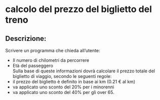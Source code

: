 # calcolo del prezzo del biglietto del treno

## Descrizione:

Scrivere un programma che chieda all’utente:
- Il numero di chilometri da percorrere
- Età del passeggero \
Sulla base di queste informazioni dovrà calcolare il prezzo totale del biglietto di viaggio, secondo le seguenti regole:
- il prezzo del biglietto è definito in base ai km (0.21 € al km)
- va applicato uno sconto del 20% per i minorenni
- va applicato uno sconto del 40% per gli over 65.